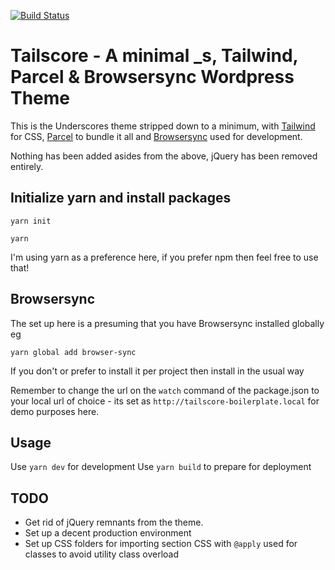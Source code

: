 [![Build Status](https://travis-ci.org/Automattic/_s.svg?branch=master)](https://travis-ci.org/Automattic/_s)

Tailscore - A minimal _s, Tailwind, Parcel & Browsersync Wordpress Theme
===

This is the Underscores theme stripped down to a minimum, with [Tailwind](https://tailwindcss.com/) for CSS, [Parcel](https://parceljs.org/) to bundle it all and [Browsersync](https://browsersync.io/) used for development.

Nothing has been added asides from the above, jQuery has been removed entirely. 


## Initialize yarn and install packages

`yarn init`

`yarn`

I'm using yarn as a preference here, if you prefer npm then feel free to use that!

## Browsersync

The set up here is a presuming that you have Browsersync installed globally eg

`yarn global add browser-sync`

If you don't or prefer to install it per project then install in the usual way

Remember to change the url on the `watch` command of the package.json to your local url of choice - its set as `http://tailscore-boilerplate.local` for demo purposes here.

## Usage

Use `yarn dev` for development
Use `yarn build` to prepare for deployment

## TODO

- Get rid of jQuery remnants from the theme.
- Set up a decent production environment 
- Set up CSS folders for importing section CSS with `@apply` used for classes to avoid utility class overload

